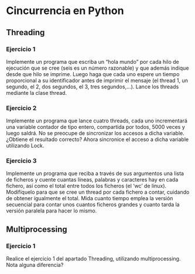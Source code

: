 # Cincurrencia en Python

## Threading
### Ejercicio 1
Implemente un programa que escriba un “hola mundo” por cada hilo de ejecución que se cree (seis es un número razonable) y que además indique desde que hilo se imprime. 
Luego haga que cada uno espere un tiempo proporcional a su identificador antes de imprimir el mensaje (el thread 1, un segundo, el 2, dos segundos, el 3, tres segundos,…). Lance los threads mediante la clase thread.

### Ejercicio 2
Implemente un programa que lance cuatro threads, cada uno incrementará una variable contador de tipo entero, compartida por todos, 5000 veces y luego saldrá. No se preocupe de sincronizar los accesos a dicha variable. ¿Obtiene el resultado correcto? Ahora sincronice el acceso a dicha variable utilizando Lock. 

### Ejercicio 3
Implemente un programa que reciba a través de sus argumentos una lista de ficheros y cuente cuantas líneas, palabras y caracteres hay en cada fichero, así como el total entre todos los ficheros (el ‘wc’ de linux). 
Modifíquelo para que se cree un thread por cada fichero a contar, cuidando de obtener igualmente el total. Mida cuanto tiempo emplea la versión secuencial para contar unos cuantos ficheros grandes y cuanto tarda la versión
paralela para hacer lo mismo.

## Multiprocessing

### Ejercicio 1
Realice el ejercicio 1 del apartado Threading, utilizando multiprocessing. Nota alguna diferencia?

